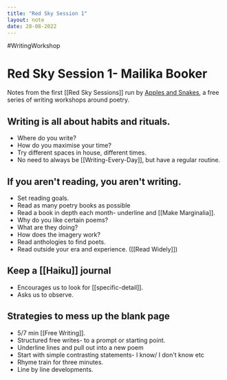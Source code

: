 ```yaml
---
title: "Red Sky Session 1"
layout: note
date: 28-08-2022
---
```


#WritingWorkshop

# Red Sky Session 1- Mailika Booker

Notes from the first [[Red Sky Sessions]] run by <a href="https://applesandsnakes.org/" >Apples and Snakes</a>, a free series of writing workshops around poetry.

## Writing is all about habits and rituals.

-   Where do you write?
-   How do you maximise your time?
-   Try different spaces in house, different times.
-   No need to always be [[Writing-Every-Day]], but have a regular routine.

## If you aren't reading, you aren't writing.

-   Set reading goals.
-   Read as many poetry books as possible
-   Read a book in depth each month- underline and [[Make Marginalia]].
-   Why do you like certain poems?
-   What are they doing?
-   How does the imagery work?
-   Read anthologies to find poets.
-   Read outside your era and experience. ([[Read Widely]])

## Keep a [[Haiku]] journal

-   Encourages us to look for [[specific-detail]].
-   Asks us to observe.

## Strategies to mess up the blank page

-   5/7 min [[Free Writing]].
-   Structured free writes- to a prompt or starting point.
-   Underline lines and pull out into a new poem
-   Start with simple contrasting statements- I know/ I don't know etc
-   Rhyme train for three minutes.
-   Line by line developments.
